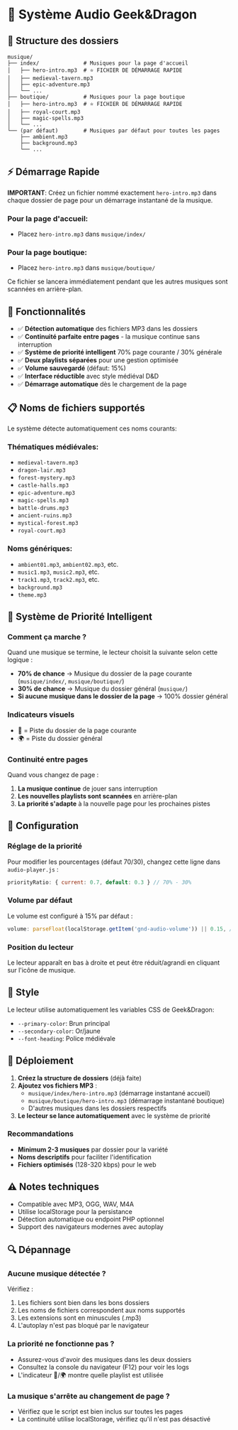 # 🎵 Système Audio Geek&Dragon

## 📁 Structure des dossiers

```
musique/
├── index/              # Musiques pour la page d'accueil
│   ├── hero-intro.mp3  # ⭐ FICHIER DE DÉMARRAGE RAPIDE
│   ├── medieval-tavern.mp3
│   ├── epic-adventure.mp3
│   └── ...
├── boutique/           # Musiques pour la page boutique
│   ├── hero-intro.mp3  # ⭐ FICHIER DE DÉMARRAGE RAPIDE
│   ├── royal-court.mp3
│   ├── magic-spells.mp3
│   └── ...
└── (par défaut)        # Musiques par défaut pour toutes les pages
    ├── ambient.mp3
    ├── background.mp3
    └── ...
```

## ⚡ Démarrage Rapide

**IMPORTANT**: Créez un fichier nommé exactement `hero-intro.mp3` dans chaque dossier de page pour un démarrage instantané de la musique.

### Pour la page d'accueil:
- Placez `hero-intro.mp3` dans `musique/index/`

### Pour la page boutique:
- Placez `hero-intro.mp3` dans `musique/boutique/`

Ce fichier se lancera immédiatement pendant que les autres musiques sont scannées en arrière-plan.

## 🎯 Fonctionnalités

- ✅ **Détection automatique** des fichiers MP3 dans les dossiers
- ✅ **Continuité parfaite entre pages** - la musique continue sans interruption
- ✅ **Système de priorité intelligent** 70% page courante / 30% générale
- ✅ **Deux playlists séparées** pour une gestion optimisée
- ✅ **Volume sauvegardé** (défaut: 15%)
- ✅ **Interface réductible** avec style médiéval D&D
- ✅ **Démarrage automatique** dès le chargement de la page

## 📋 Noms de fichiers supportés

Le système détecte automatiquement ces noms courants:

### Thématiques médiévales:
- `medieval-tavern.mp3`
- `dragon-lair.mp3` 
- `forest-mystery.mp3`
- `castle-halls.mp3`
- `epic-adventure.mp3`
- `magic-spells.mp3`
- `battle-drums.mp3`
- `ancient-ruins.mp3`
- `mystical-forest.mp3`
- `royal-court.mp3`

### Noms génériques:
- `ambient01.mp3`, `ambient02.mp3`, etc.
- `music1.mp3`, `music2.mp3`, etc.
- `track1.mp3`, `track2.mp3`, etc.
- `background.mp3`
- `theme.mp3`

## 🧠 Système de Priorité Intelligent

### Comment ça marche ?
Quand une musique se termine, le lecteur choisit la suivante selon cette logique :

- **70% de chance** → Musique du dossier de la page courante (`musique/index/`, `musique/boutique/`)
- **30% de chance** → Musique du dossier général (`musique/`)
- **Si aucune musique dans le dossier de la page** → 100% dossier général

### Indicateurs visuels
- 📍 = Piste du dossier de la page courante
- 🌍 = Piste du dossier général

### Continuité entre pages
Quand vous changez de page :
1. **La musique continue** de jouer sans interruption
2. **Les nouvelles playlists sont scannées** en arrière-plan
3. **La priorité s'adapte** à la nouvelle page pour les prochaines pistes

## 🔧 Configuration

### Réglage de la priorité
Pour modifier les pourcentages (défaut 70/30), changez cette ligne dans `audio-player.js` :
```javascript
priorityRatio: { current: 0.7, default: 0.3 } // 70% - 30%
```

### Volume par défaut
Le volume est configuré à 15% par défaut :
```javascript
volume: parseFloat(localStorage.getItem('gnd-audio-volume')) || 0.15, // 15%
```

### Position du lecteur
Le lecteur apparaît en bas à droite et peut être réduit/agrandi en cliquant sur l'icône de musique.

## 🎨 Style

Le lecteur utilise automatiquement les variables CSS de Geek&Dragon:
- `--primary-color`: Brun principal
- `--secondary-color`: Or/jaune
- `--font-heading`: Police médiévale

## 🚀 Déploiement

1. **Créez la structure de dossiers** (déjà faite)
2. **Ajoutez vos fichiers MP3** :
   - `musique/index/hero-intro.mp3` (démarrage instantané accueil)
   - `musique/boutique/hero-intro.mp3` (démarrage instantané boutique)
   - D'autres musiques dans les dossiers respectifs
3. **Le lecteur se lance automatiquement** avec le système de priorité

### Recommandations
- **Minimum 2-3 musiques** par dossier pour la variété
- **Noms descriptifs** pour faciliter l'identification
- **Fichiers optimisés** (128-320 kbps) pour le web

## ⚠️ Notes techniques

- Compatible avec MP3, OGG, WAV, M4A
- Utilise localStorage pour la persistance
- Détection automatique ou endpoint PHP optionnel
- Support des navigateurs modernes avec autoplay

## 🔍 Dépannage

### Aucune musique détectée ?
Vérifiez :
1. Les fichiers sont bien dans les bons dossiers
2. Les noms de fichiers correspondent aux noms supportés
3. Les extensions sont en minuscules (.mp3)
4. L'autoplay n'est pas bloqué par le navigateur

### La priorité ne fonctionne pas ?
- Assurez-vous d'avoir des musiques dans les deux dossiers
- Consultez la console du navigateur (F12) pour voir les logs
- L'indicateur 📍/🌍 montre quelle playlist est utilisée

### La musique s'arrête au changement de page ?
- Vérifiez que le script est bien inclus sur toutes les pages
- La continuité utilise localStorage, vérifiez qu'il n'est pas désactivé